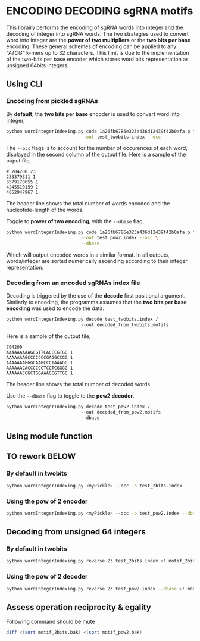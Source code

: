 # ENCODING DECODING sgRNA motifs

This librairy performs the encoding of sgRNA words  into integer and the decoding of integer into sgRNA words.
The two strategies used to convert word into integer are the **power of two multipliers** or the **two bits per base** encoding.
These general schemes of encoding can be applied to any *"ATCG"* k-mers up to 32 characters. This limit is due to the implementation of the two-bits per base encoder which stores word bits representation as unsigned 64bits integers.

## Using CLI

### Encoding from pickled sgRNAs

By **default**, the **two bits per base** encoder is used to convert word into integer,

```sh
python wordIntegerIndexing.py code 1a26fb6786e323a436d12439f42b0afa.p \
                            --out test_twobits.index --occ
```

The `--occ` flags is to account for the number of occurences of each word, displayed in the second column of the output file.
Here is a sample of the ouput file,

```text
# 704200 23
233379311 1
3579170655 1
4245510159 1
4652947967 1
````

The header line shows the total number of words encoded and the nucleotide-length of the words.

Toggle to **power of two encoding**, with the `--dbase` flag,

```sh
python wordIntegerIndexing.py code 1a26fb6786e323a436d12439f42b0afa.p \
                            --out test_pow2.index --occ \
                            --dbase
```

Which will output encoded words in a similar format.
In all outputs, words/integer are sorted numerically ascending according to their integer representation.

### Decoding from an encoded sgRNAs index file

Decoding is triggered by the use of the **decode** first positional argument.
Similarly to encoding, the programms assumes that the **two bits per base encoding** was used to encode the data.

```sh
python wordIntegerIndexing.py decode test_twobits.index /
                            --out decoded_from_twobits.motifs
```

Here is a sample of the output file,

```text
704200
AAAAAAAAAGCGTTCACCCGTGG 1
AAAAAAAGCCCCCCCGAGGCCGG 1
AAAAAAAGGGCAAGCCCTAAAGG 1
AAAAAACACCCCCCTCCTCGGGG 1
AAAAAACCGCTGGAAAGCGTTGG 1
```

The header line shows the total number of decoded words.

Use the `--dbase` flag to toggle to the **pow2 decoder**.

```sh
python wordIntegerIndexing.py decode test_pow2.index /
                            --out decoded_from_pow2.motifs
                            --dbase
```

## Using module function



## TO rework BELOW


### By default in twobits

```sh
python wordIntegerIndexing.py <myPickle> --occ -o test_2bits.index
``` 

### Using the pow of 2 encoder

```sh
python wordIntegerIndexing.py <myPickle> --occ -o test_pow2.index --dbase
```

## Decoding from unsigned 64 integers

### By default in twobits

```sh
python wordIntegerIndexing.py reverse 23 test_2bits.index >! motif_2bits.bak
```

### Using the pow of 2 decoder

```sh
python wordIntegerIndexing.py reverse 23 test_pow2.index --dbase >! motif_pow2.bak
```

## Assess operation reciprocity & egality

Following command should be mute

```sh
diff <(sort motif_2bits.bak) <(sort motif_pow2.bak)
```
